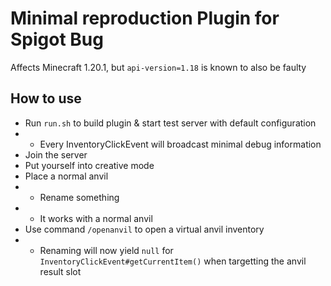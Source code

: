 # Minimal reproduction Plugin for Spigot Bug
Affects Minecraft 1.20.1, but `api-version=1.18` is known to also be faulty

## How to use
- Run `run.sh` to build plugin & start test server with default configuration
- - Every InventoryClickEvent will broadcast minimal debug information
- Join the server
- Put yourself into creative mode
- Place a normal anvil
- - Rename something
- - It works with a normal anvil
- Use command `/openanvil` to open a virtual anvil inventory
- - Renaming will now yield `null` for `InventoryClickEvent#getCurrentItem()` when targetting the anvil result slot
